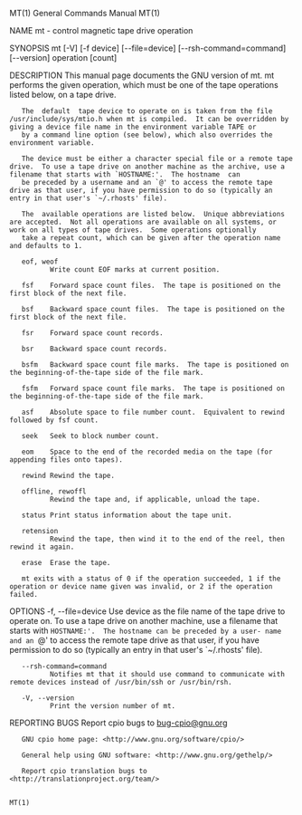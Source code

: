 MT(1)                                                                                    General Commands Manual                                                                                    MT(1)

NAME
       mt - control magnetic tape drive operation

SYNOPSIS
       mt [-V] [-f device] [--file=device] [--rsh-command=command] [--version] operation [count]

DESCRIPTION
       This manual page documents the GNU version of mt.  mt performs the given operation, which must be one of the tape operations listed below, on a tape drive.

       The  default  tape device to operate on is taken from the file /usr/include/sys/mtio.h when mt is compiled.  It can be overridden by giving a device file name in the environment variable TAPE or
       by a command line option (see below), which also overrides the environment variable.

       The device must be either a character special file or a remote tape drive.  To use a tape drive on another machine as the archive, use a filename that starts with `HOSTNAME:'.  The hostname  can
       be preceded by a username and an `@' to access the remote tape drive as that user, if you have permission to do so (typically an entry in that user's `~/.rhosts' file).

       The  available operations are listed below.  Unique abbreviations are accepted.  Not all operations are available on all systems, or work on all types of tape drives.  Some operations optionally
       take a repeat count, which can be given after the operation name and defaults to 1.

       eof, weof
              Write count EOF marks at current position.

       fsf    Forward space count files.  The tape is positioned on the first block of the next file.

       bsf    Backward space count files.  The tape is positioned on the first block of the next file.

       fsr    Forward space count records.

       bsr    Backward space count records.

       bsfm   Backward space count file marks.  The tape is positioned on the beginning-of-the-tape side of the file mark.

       fsfm   Forward space count file marks.  The tape is positioned on the beginning-of-the-tape side of the file mark.

       asf    Absolute space to file number count.  Equivalent to rewind followed by fsf count.

       seek   Seek to block number count.

       eom    Space to the end of the recorded media on the tape (for appending files onto tapes).

       rewind Rewind the tape.

       offline, rewoffl
              Rewind the tape and, if applicable, unload the tape.

       status Print status information about the tape unit.

       retension
              Rewind the tape, then wind it to the end of the reel, then rewind it again.

       erase  Erase the tape.

       mt exits with a status of 0 if the operation succeeded, 1 if the operation or device name given was invalid, or 2 if the operation failed.

   OPTIONS
       -f, --file=device
              Use device as the file name of the tape drive to operate on.  To use a tape drive on another machine, use a filename that starts with `HOSTNAME:'.  The hostname can be preceded by a user‐
              name and an `@' to access the remote tape drive as that user, if you have permission to do so (typically an entry in that user's `~/.rhosts' file).

       --rsh-command=command
              Notifies mt that it should use command to communicate with remote devices instead of /usr/bin/ssh or /usr/bin/rsh.

       -V, --version
              Print the version number of mt.

REPORTING BUGS
       Report cpio bugs to bug-cpio@gnu.org

       GNU cpio home page: <http://www.gnu.org/software/cpio/>

       General help using GNU software: <http://www.gnu.org/gethelp/>

       Report cpio translation bugs to <http://translationproject.org/team/>

                                                                                                                                                                                                    MT(1)
